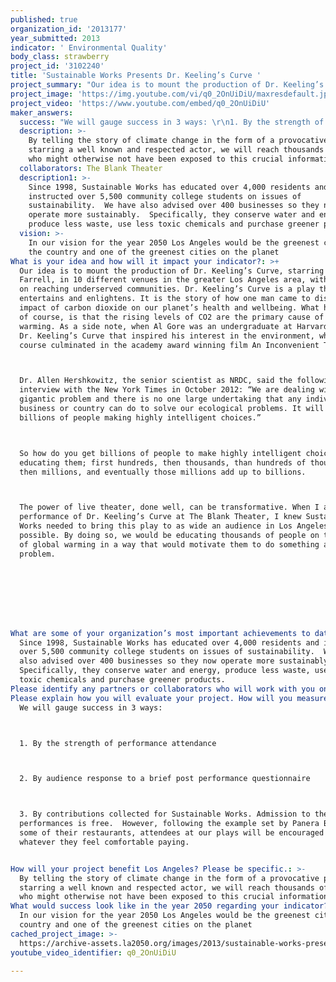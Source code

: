 ```yaml
---
published: true
organization_id: '2013177'
year_submitted: 2013
indicator: ' Environmental Quality'
body_class: strawberry
project_id: '3102240'
title: 'Sustainable Works Presents Dr. Keeling’s Curve '
project_summary: "Our idea is to mount the production of Dr. Keeling’s Curve, starring Mike Farrell, in 10 different venues in the greater Los Angeles area, with a focus on reaching underserved communities. Dr. Keeling’s Curve is a play that both entertains and enlightens. It is the story of how one man came to discover the impact of carbon dioxide on our planet’s health and well-being. What he learned of course, is that the rising levels of CO2 are the primary cause of global warming. As a side note, when Al Gore was an undergraduate at Harvard, it was Dr. Keeling’s Curve that inspired his interest in the environment, which of course culminated in the academy award winning film An Inconvenient Truth.\r\nDr. Allen Hershkowitz, the senior scientist as NRDC, said the following in an interview with the New York Times in October 2012: “We are dealing with a gigantic problem and there is no one large undertaking that any individual or business or country can do to solve our ecological problems. It will take billions of people making highly intelligent choices.”\r\nSo how do you get billions of people to make highly intelligent choices? By educating them; first hundreds, then thousands, than hundreds of thousands, then millions, and eventually those millions add up to billions. \r\nThe power of live theater, done well, can be transformative. When I attended a performance of Dr. Keeling’s Curve at The Blank Theater, I knew Sustainable Works needed to bring this play to as wide an audience in Los Angeles as possible. By doing so, we would be educating thousands of people on the issue of global warming in a way that would motivate them to do something about the problem.  \r\n\r\n\r\n"
project_image: 'https://img.youtube.com/vi/q0_2OnUiDiU/maxresdefault.jpg'
project_video: 'https://www.youtube.com/embed/q0_2OnUiDiU'
maker_answers:
  success: "We will gauge success in 3 ways: \r\n1. By the strength of performance attendance  \r\n2. By audience response to a brief post performance questionnaire\r\n3. By contributions collected for Sustainable Works. Admission to the performances is free.  However, following the example set by Panera Bread in some of their restaurants, attendees at our plays will be encouraged to pay whatever they feel comfortable paying.\r\n"
  description: >-
    By telling the story of climate change in the form of a provocative play,
    starring a well known and respected actor, we will reach thousands of people
    who might otherwise not have been exposed to this crucial information.   
  collaborators: The Blank Theater
  description1: >-
    Since 1998, Sustainable Works has educated over 4,000 residents and
    instructed over 5,500 community college students on issues of
    sustainability.  We have also advised over 400 businesses so they now
    operate more sustainably.  Specifically, they conserve water and energy,
    produce less waste, use less toxic chemicals and purchase greener products.
  vision: >-
    In our vision for the year 2050 Los Angeles would be the greenest city in
    the country and one of the greenest cities on the planet
What is your idea and how will it impact your indicator?: >+
  Our idea is to mount the production of Dr. Keeling’s Curve, starring Mike
  Farrell, in 10 different venues in the greater Los Angeles area, with a focus
  on reaching underserved communities. Dr. Keeling’s Curve is a play that both
  entertains and enlightens. It is the story of how one man came to discover the
  impact of carbon dioxide on our planet’s health and wellbeing. What he learned
  of course, is that the rising levels of CO2 are the primary cause of global
  warming. As a side note, when Al Gore was an undergraduate at Harvard, it was
  Dr. Keeling’s Curve that inspired his interest in the environment, which of
  course culminated in the academy award winning film An Inconvenient Truth.



  Dr. Allen Hershkowitz, the senior scientist as NRDC, said the following in an
  interview with the New York Times in October 2012: “We are dealing with a
  gigantic problem and there is no one large undertaking that any individual or
  business or country can do to solve our ecological problems. It will take
  billions of people making highly intelligent choices.”



  So how do you get billions of people to make highly intelligent choices? By
  educating them; first hundreds, then thousands, than hundreds of thousands,
  then millions, and eventually those millions add up to billions. 



  The power of live theater, done well, can be transformative. When I attended a
  performance of Dr. Keeling’s Curve at The Blank Theater, I knew Sustainable
  Works needed to bring this play to as wide an audience in Los Angeles as
  possible. By doing so, we would be educating thousands of people on the issue
  of global warming in a way that would motivate them to do something about the
  problem.  








What are some of your organization’s most important achievements to date?: >-
  Since 1998, Sustainable Works has educated over 4,000 residents and instructed
  over 5,500 community college students on issues of sustainability.  We have
  also advised over 400 businesses so they now operate more sustainably. 
  Specifically, they conserve water and energy, produce less waste, use less
  toxic chemicals and purchase greener products.
Please identify any partners or collaborators who will work with you on this project.: The Blank Theater
Please explain how you will evaluate your project. How will you measure success?: >+
  We will gauge success in 3 ways: 



  1. By the strength of performance attendance  



  2. By audience response to a brief post performance questionnaire



  3. By contributions collected for Sustainable Works. Admission to the
  performances is free.  However, following the example set by Panera Bread in
  some of their restaurants, attendees at our plays will be encouraged to pay
  whatever they feel comfortable paying.


How will your project benefit Los Angeles? Please be specific.: >-
  By telling the story of climate change in the form of a provocative play,
  starring a well known and respected actor, we will reach thousands of people
  who might otherwise not have been exposed to this crucial information.   
What would success look like in the year 2050 regarding your indicator?: >-
  In our vision for the year 2050 Los Angeles would be the greenest city in the
  country and one of the greenest cities on the planet
cached_project_image: >-
  https://archive-assets.la2050.org/images/2013/sustainable-works-presents-dr-keelings-curve/img.youtube.com/vi/q0_2OnUiDiU/maxresdefault.jpg
youtube_video_identifier: q0_2OnUiDiU

---
```

